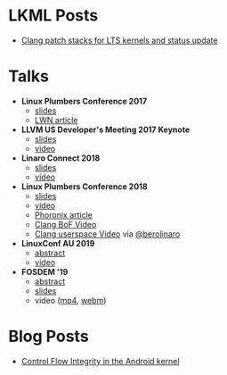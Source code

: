 # LKML Posts
- [Clang patch stacks for LTS kernels and status update](https://lkml.org/lkml/2017/11/22/943)

# Talks
- **Linux Plumbers Conference 2017**
  - [slides](https://blog.linuxplumbersconf.org/2017/ocw//system/presentations/4799/original/LPC%202017-%20Clang%20built%20kernels.pdf)
  - [LWN article](https://lwn.net/Articles/734071/)
- **LLVM US Developer's Meeting 2017 Keynote**
  - [slides](https://llvm.org/devmtg/2017-10/slides/Hines-CompilingAndroidKeynote.pdf)
  - [video](https://www.youtube.com/watch?v=6l4DtR5exwo)
- **Linaro Connect 2018**
  - [slides](https://s3.amazonaws.com/connect.linaro.org/yvr18/presentations/yvr18-505.pdf)
  - [video](https://youtu.be/eLN5SB_p6vI)
- **Linux Plumbers Conference 2018**
  - [slides](https://docs.google.com/presentation/d/1vJrsJ7fRSi6uidJWVSI2bg8aR19gXeshLgD0tcXfMqg/edit?usp=sharing)
  - [video](https://www.youtube.com/watch?v=SSWUrWqnSz0)
  - [Phoronix article](https://www.phoronix.com/scan.php?page=news_item&px=Clang-Kernel-2018)
  - [Clang BoF Video](https://www.youtube.com/watch?v=-_wFcgBp0Y8&index=3&list=PLVsQ_xZBEyN2tq96cAph0Dcy6gJVq_Wqw&t=10455s)
  - [Clang userspace Video](https://www.youtube.com/watch?v=-_wFcgBp0Y8&index=3&list=PLVsQ_xZBEyN2tq96cAph0Dcy6gJVq_Wqw&t=12294s) via [@berolinaro](https://github.com/berolinaro)
- **LinuxConf AU 2019**
  - [abstract](https://linux.conf.au/schedule/presentation/210/)
  - [video](https://www.youtube.com/watch?v=6d6NGrSHyRE)
- **FOSDEM '19**
  - [abstract](https://fosdem.org/2019/schedule/event/llvm_kernel/)
  - [slides](https://fosdem.org/2019/schedule/event/llvm_kernel/attachments/slides/3330/export/events/attachments/llvm_kernel/slides/3330/clang_linux_fosdem_19.pdf)
  - video ([mp4](https://video.fosdem.org/2019/K.4.201/llvm_kernel.mp4), [webm](https://ftp.heanet.ie/mirrors/fosdem-video/2019/K.4.201/llvm_kernel.webm))

# Blog Posts
- [Control Flow Integrity in the Android kernel](https://android-developers.googleblog.com/2018/10/control-flow-integrity-in-android-kernel.html)